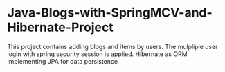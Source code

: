 # Java-Blogs-with-SpringMCV-and-Hibernate-Project

This project contains adding blogs and items by users.
The mulpliple user login with spring security session is applied.
Hibernate as ORM implementing JPA for data persistence
